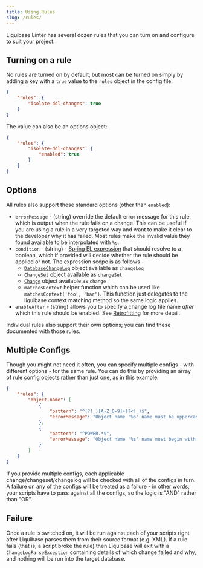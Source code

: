 ```yaml
---
title: Using Rules
slug: /rules/
---
```


Liquibase Linter has several dozen rules that you can turn on and configure to suit your project.

## Turning on a rule

No rules are turned on by default, but most can be turned on simply by adding a key with a `true` value to the `rules` object in the config file:

```json
{
    "rules": {
        "isolate-ddl-changes": true
    }
}
```

The value can also be an options object:

```json
{
    "rules": {
        "isolate-ddl-changes": {
            "enabled": true
        }
    }
}
```

## Options

All rules also support these standard options (other than `enabled`):

- `errorMessage` - (string) override the default error message for this rule, which is output when the rule fails on a change. This can be useful if you are using a rule in a very targeted way and want to make it clear to the developer why it has failed. Most rules make the invalid value they found available to be interpolated with `%s`.
- `condition` - (string) - [Spring EL expression](https://www.baeldung.com/spring-expression-language) that should resolve to a boolean, which if provided will decide whether the rule should be applied or not. The expression scope is as follows - 
     - [`DatabaseChangeLog`](https://github.com/liquibase/liquibase/blob/main/liquibase-core/src/main/java/liquibase/changelog/DatabaseChangeLog.java) object available as `changeLog`
     - [`ChangeSet`](https://github.com/liquibase/liquibase/blob/main/liquibase-core/src/main/java/liquibase/changelog/ChangeSet.java) object available as `changeSet`
     - [`Change`](https://github.com/liquibase/liquibase/blob/main/liquibase-core/src/main/java/liquibase/change/Change.java) object available as `change`
     - `matchesContext` helper function which can be used like `matchesContext('foo', 'bar')`. This function just delegates to the liquibase context matching method so the same logic applies.
- `enableAfter` - (string) allows you to specify a change log file name _after_ which this rule should be enabled. See [Retrofitting](../retrofitting.md) for more detail.

Individual rules also support their own options; you can find these documented with those rules.

## Multiple Configs

Though you might not need it often, you can specify multiple configs - with different options - for the same rule. You can do this by providing an array of rule config objects rather than just one, as in this example:

```json
{
    "rules": {
        "object-name": [
            {
                "pattern": "^(?!_)[A-Z_0-9]+(?<!_)$",
                "errorMessage": "Object name '%s' name must be uppercase and use '_' separation"
            },
            {
                "pattern": "^POWER.*$",
                "errorMessage": "Object name '%s' name must begin with 'POWER'"
            }
        ]
    }
}
```

If you provide multiple configs, each applicable change/changeset/changelog will be checked with all of the configs in turn. A failure on any of the configs will be treated as a failure - in other words, your scripts have to pass against all the configs, so the logic is "AND" rather than "OR".

## Failure

Once a rule is switched on, it will be run against each of your scripts right after Liquibase parses them from their source format (e.g. XML). If a rule fails (that is, a script broke the rule) then Liquibase will exit with a `ChangeLogParseException` containing details of which change failed and why, and nothing will be run into the target database.
